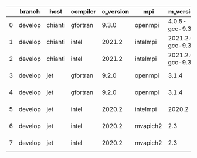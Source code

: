|    | branch   | host    | compiler   | c_version   | mpi      | m_version          | o_g   | os    | build   |   u_pass |   u_fail |   s_pass |   s_fail |   e_pass |   e_fail |   nuopc_pass |   nuopc_fail | netcdf_c   | netcdf_f   | artifacts_hash                                                                                                 | modified                   |
|----|----------|---------|------------|-------------|----------|--------------------|-------|-------|---------|----------|----------|----------|----------|----------|----------|--------------|--------------|------------|------------|----------------------------------------------------------------------------------------------------------------|----------------------------|
|  0 | develop  | chianti | gfortran   | 9.3.0       | openmpi  | 4.0.5-gcc-9.3.0    | g     | Linux | Pass    |    13685 |        0 |       49 |        0 |       80 |        0 |           44 |            6 | 4.8.0      | 4.5.3      | [artifacts](https://github.com/esmf-org/esmf-test-artifacts-new/tree/64c53fbbbb7ccc33d03e24feffa26243e5e028fd) | 2022-03-02 23:37:59.462394 |
|  1 | develop  | chianti | intel      | 2021.2      | intelmpi | 2021.2.0-gcc-9.3.0 | O     | Linux | Pass    |    13685 |        0 |       49 |        0 |       80 |        0 |           44 |            6 | 4.8.0      | 4.5.3      | [artifacts](https://github.com/esmf-org/esmf-test-artifacts-new/tree/ae2ee2abd6ac00804d9cd91038d7d9d5d48ce6cb) | 2022-03-02 23:37:59.462394 |
|  2 | develop  | chianti | intel      | 2021.2      | intelmpi | 2021.2.0-gcc-9.3.0 | g     | Linux | Pass    |    13685 |        0 |       49 |        0 |       80 |        0 |           44 |            6 | 4.8.0      | 4.5.3      | [artifacts](https://github.com/esmf-org/esmf-test-artifacts-new/tree/dea3ae6f321662b8491744d3e684be7c065f4a08) | 2022-03-02 23:37:59.462394 |
|  3 | develop  | jet     | gfortran   | 9.2.0       | openmpi  | 3.1.4              | O     | Linux | Pass    |    13685 |        0 |       49 |        0 |       80 |        0 |           50 |            0 | 4.7.2      | 4.5.2      | [artifacts](https://github.com/esmf-org/esmf-test-artifacts-new/tree/eb226241df72ed1f6bd249d3c370b51085a2561e) | 2022-03-02 23:53:24.080556 |
|  4 | develop  | jet     | gfortran   | 9.2.0       | openmpi  | 3.1.4              | g     | Linux | Pass    |    13685 |        0 |       49 |        0 |       80 |        0 |           50 |            0 | 4.7.2      | 4.5.2      | [artifacts](https://github.com/esmf-org/esmf-test-artifacts-new/tree/3ee520e20c8e61787385fe885d7cf2dbac98b5b4) | 2022-03-02 23:53:24.080556 |
|  5 | develop  | jet     | intel      | 2020.2      | intelmpi | 2020.2             | g     | Linux | Pass    |    13685 |        0 |       49 |        0 |       80 |        0 |           49 |            1 | 4.7.0      | 4.4.5      | [artifacts](https://github.com/esmf-org/esmf-test-artifacts-new/tree/f6114f00969031289e21e51bb5171c6020e8ae95) | 2022-03-02 23:53:24.080556 |
|  6 | develop  | jet     | intel      | 2020.2      | mvapich2 | 2.3                | O     | Linux | Pass    |    13685 |        0 |       49 |        0 |       80 |        0 |           44 |            6 | 4.7.0      | 4.4.5      | [artifacts](https://github.com/esmf-org/esmf-test-artifacts-new/tree/521a4de28d9caffeed90c7a001f10da6c2c863cd) | 2022-03-02 23:53:24.080556 |
|  7 | develop  | jet     | intel      | 2020.2      | mvapich2 | 2.3                | g     | Linux | Pass    |    13685 |        0 |       49 |        0 |       80 |        0 |           44 |            6 | 4.7.0      | 4.4.5      | [artifacts](https://github.com/esmf-org/esmf-test-artifacts-new/tree/2b9d32d14dc674c1e4e42616bb7410679c9018e9) | 2022-03-02 23:53:24.080556 |